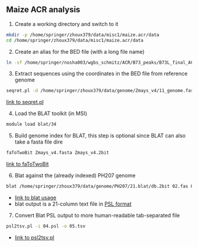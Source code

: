 ## Maize ACR analysis

1. Create a working directory and switch to it
```bash
mkdir -p /home/springer/zhoux379/data/misc1/maize.acr/data
cd /home/springer/zhoux379/data/misc1/maize.acr/data
```

2. Create an alias for the BED file (with a long file name)
```bash
ln -sf /home/springer/nosha003/wgbs_schmitz/ACR/B73_peaks/B73L_final_ACR.bed 01.bed
```

3. Extract sequences using the coordinates in the BED file from reference genome
```bash
seqret.pl -d /home/springer/zhoux379/data/genome/Zmays_v4/11_genome.fas -b 01.bed -o 02.fas
```
[link to seqret.pl](https://github.com/orionzhou/luffy/blob/master/perl/seqret.pl)

4. Load the BLAT toolkit (in MSI)
```bash
module load blat/34
```

5. Build genome index for BLAT, this step is optional since BLAT can also take a fasta file dire
```bash
faToTwoBit Zmays_v4.fasta Zmays_v4.2bit
```
[link to faToTwoBit](https://genome.ucsc.edu/goldenpath/help/blatSpec.html#faToTwoBitUsage)

6. Blat against the (already indexed) PH207 genome
```bash
blat /home/springer/zhoux379/data/genome/PH207/21.blat/db.2bit 02.fas 04.psl
```
  * [link to blat usage](https://genome.ucsc.edu/goldenpath/help/blatSpec.html#blatUsage)
  * blat output is a 21-column text file in [PSL format](https://useast.ensembl.org/info/website/upload/psl.html)

7. Convert Blat PSL output to more human-readable tab-separated file
```bash
psl2tsv.pl -i 04.psl -o 05.tsv
```
  * [link to psl2tsv.pl](https://github.com/orionzhou/luffy/blob/master/perl/psl2tsv.pl)
